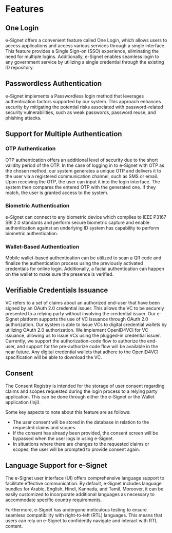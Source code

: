 # Features

## One Login 

e-Signet offers a convenient feature called One Login, which allows users to access applications and access various services through a single interface. This feature provides a Single Sign-on (SSO) experience, eliminating the need for multiple logins. Additionally, e-Signet enables seamless login to any government service by utilizing a single credential through the existing ID repository.

## Passwordless Authentication

e-Signet implements a Passwordless login method that leverages authentication factors supported by our system. This approach enhances security by mitigating the potential risks associated with password-related security vulnerabilities, such as weak passwords, password reuse, and phishing attacks.

## Support for Multiple Authentication

### OTP Authentication

OTP authentication offers an additional level of security due to the short validity period of the OTP. In the case of logging in to e-Signet with OTP as the chosen method, our system generates a unique OTP and delivers it to the user via a registered communication channel, such as SMS or email. Upon receiving the OTP, the user can input it into the login interface. The system then compares the entered OTP with the generated one. If they match, the user is granted access to the system.

### Biometric Authentication

e-Signet can connect to any biometric device which complies to IEEE P3167 SBI 2.0 standards and perform secure biometric capture and enable authentication against an underlying ID system has capability to perform biometric authentication.

### Wallet-Based Authentication

Mobile wallet-based authentication can be utilized to scan a QR code and finalize the authentication process using the previously activated credentials for online login. Additionally, a facial authentication can happen on the wallet to make sure the presence is verified.

## Verifiable Credentials Issuance

VC refers to a set of claims about an authorized end-user that have been signed by an OAuth 2.0 credential issuer. This allows the VC to be securely presented to a relying party without involving the credential issuer. Our e-Signet platform supports the use of VC issuance through OAuth 2.0 authorization. Our system is able to issue VCs to digital credential wallets by utilizing OAuth 2.0 authorization. We implement OpenID4VCI for VC issuance, allowing us to issue VCs using the plugged-in credential issuer. Currently, we support the authorization-code flow to authorize the end-user, and support for the pre-authorize code flow will be available in the near future. Any digital credential wallets that adhere to the OpenID4VCI specification will be able to download the VC.

## Consent 

The Consent Registry is intended for the storage of user consent regarding claims and scopes requested during the login process to a relying party application. This can be done through either the e-Signet or the Wallet application (Inji).

Some key aspects to note about this feature are as follows:

* The user consent will be stored in the database in relation to the requested claims and scopes.
* If the consent has already been provided, the consent screen will be bypassed when the user logs in using e-Signet.
* In situations where there are changes to the requested claims or scopes, the user will be prompted to provide consent again.

## Language Support for e-Signet

The e-Signet user interface (UI) offers comprehensive language support to facilitate effective communication. By default, e-Signet includes language bundles for Arabic, English, Hindi, Kannada, and Tamil. Moreover, it can be easily customized to incorporate additional languages as necessary to accommodate specific country requirements. 

Furthermore, e-Signet has undergone meticulous testing to ensure seamless compatibility with right-to-left (RTL) languages. This means that users can rely on e-Signet to confidently navigate and interact with RTL content.